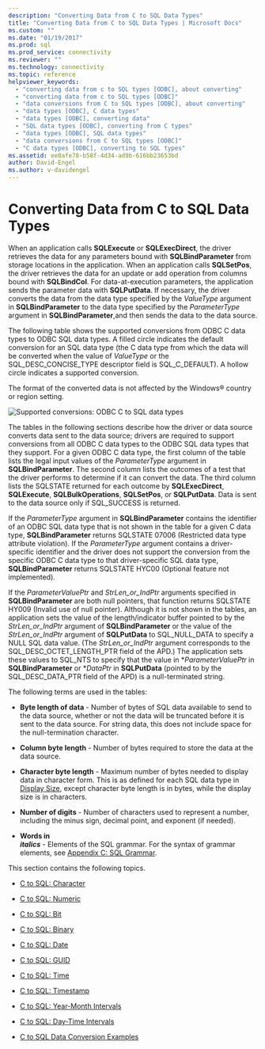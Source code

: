 ```yaml
---
description: "Converting Data from C to SQL Data Types"
title: "Converting Data from C to SQL Data Types | Microsoft Docs"
ms.custom: ""
ms.date: "01/19/2017"
ms.prod: sql
ms.prod_service: connectivity
ms.reviewer: ""
ms.technology: connectivity
ms.topic: reference
helpviewer_keywords: 
  - "converting data from c to SQL types [ODBC], about converting"
  - "converting data from c to SQL types [ODBC]"
  - "data conversions from C to SQL types [ODBC], about converting"
  - "data types [ODBC], C data types"
  - "data types [ODBC], converting data"
  - "SQL data types [ODBC], converting from C types"
  - "data types [ODBC], SQL data types"
  - "data conversions from C to SQL types [ODBC]"
  - "C data types [ODBC], converting to SQL types"
ms.assetid: ee0afe78-b58f-4d34-ad9b-616bb23653bd
author: David-Engel
ms.author: v-davidengel
---
```

# Converting Data from C to SQL Data Types
When an application calls **SQLExecute** or **SQLExecDirect**, the driver retrieves the data for any parameters bound with **SQLBindParameter** from storage locations in the application. When an application calls **SQLSetPos**, the driver retrieves the data for an update or add operation from columns bound with **SQLBindCol**. For data-at-execution parameters, the application sends the parameter data with **SQLPutData**. If necessary, the driver converts the data from the data type specified by the *ValueType* argument in **SQLBindParameter** to the data type specified by the *ParameterType* argument in **SQLBindParameter**,and then sends the data to the data source.  
  
 The following table shows the supported conversions from ODBC C data types to ODBC SQL data types. A filled circle indicates the default conversion for an SQL data type (the C data type from which the data will be converted when the value of *ValueType* or the SQL_DESC_CONCISE_TYPE descriptor field is SQL_C_DEFAULT). A hollow circle indicates a supported conversion.  
  
 The format of the converted data is not affected by the Windows® country or region setting.  
  
 ![Supported conversions: ODBC C to SQL data types](../../../odbc/reference/appendixes/media/apd1b.gif "apd1b")  
  
 The tables in the following sections describe how the driver or data source converts data sent to the data source; drivers are required to support conversions from all ODBC C data types to the ODBC SQL data types that they support. For a given ODBC C data type, the first column of the table lists the legal input values of the *ParameterType* argument in **SQLBindParameter**. The second column lists the outcomes of a test that the driver performs to determine if it can convert the data. The third column lists the SQLSTATE returned for each outcome by **SQLExecDirect**, **SQLExecute**, **SQLBulkOperations**, **SQLSetPos**, or **SQLPutData**. Data is sent to the data source only if SQL_SUCCESS is returned.  
  
 If the *ParameterType* argument in **SQLBindParameter** contains the identifier of an ODBC SQL data type that is not shown in the table for a given C data type, **SQLBindParameter** returns SQLSTATE 07006 (Restricted data type attribute violation). If the *ParameterType* argument contains a driver-specific identifier and the driver does not support the conversion from the specific ODBC C data type to that driver-specific SQL data type, **SQLBindParameter** returns SQLSTATE HYC00 (Optional feature not implemented).  
  
 If the *ParameterValuePtr* and *StrLen_or_IndPtr* arguments specified in **SQLBindParameter** are both null pointers, that function returns SQLSTATE HY009 (Invalid use of null pointer). Although it is not shown in the tables, an application sets the value of the length/indicator buffer pointed to by the *StrLen_or_IndPtr* argument of **SQLBindParameter** or the value of the *StrLen_or_IndPtr* argument of **SQLPutData** to SQL_NULL_DATA to specify a NULL SQL data value. (The *StrLen_or_IndPtr* argument corresponds to the SQL_DESC_OCTET_LENGTH_PTR field of the APD.) The application sets these values to SQL_NTS to specify that the value in \**ParameterValuePtr* in **SQLBindParameter** or \**DataPtr* in **SQLPutData** (pointed to by the SQL_DESC_DATA_PTR field of the APD) is a null-terminated string.  
  
 The following terms are used in the tables:  
  
-   **Byte length of data** - Number of bytes of SQL data available to send to the data source, whether or not the data will be truncated before it is sent to the data source. For string data, this does not include space for the null-termination character.  
  
-   **Column byte length** - Number of bytes required to store the data at the data source.  
  
-   **Character byte length** - Maximum number of bytes needed to display data in character form. This is as defined for each SQL data type in [Display Size](../../../odbc/reference/appendixes/display-size.md), except character byte length is in bytes, while the display size is in characters.  
  
-   **Number of digits** - Number of characters used to represent a number, including the minus sign, decimal point, and exponent (if needed).  
  
-   **Words in**   
     ***italics***  - Elements of the SQL grammar. For the syntax of grammar elements, see [Appendix C: SQL Grammar](../../../odbc/reference/appendixes/appendix-c-sql-grammar.md).  
  
 This section contains the following topics.  
  
-   [C to SQL: Character](../../../odbc/reference/appendixes/c-to-sql-character.md)  
  
-   [C to SQL: Numeric](../../../odbc/reference/appendixes/c-to-sql-numeric.md)  
  
-   [C to SQL: Bit](../../../odbc/reference/appendixes/c-to-sql-bit.md)  
  
-   [C to SQL: Binary](../../../odbc/reference/appendixes/c-to-sql-binary.md)  
  
-   [C to SQL: Date](../../../odbc/reference/appendixes/c-to-sql-date.md)  
  
-   [C to SQL: GUID](../../../odbc/reference/appendixes/c-to-sql-guid.md)  
  
-   [C to SQL: Time](../../../odbc/reference/appendixes/c-to-sql-time.md)  
  
-   [C to SQL: Timestamp](../../../odbc/reference/appendixes/c-to-sql-timestamp.md)  
  
-   [C to SQL: Year-Month Intervals](../../../odbc/reference/appendixes/c-to-sql-year-month-intervals.md)  
  
-   [C to SQL: Day-Time Intervals](../../../odbc/reference/appendixes/c-to-sql-day-time-intervals.md)  
  
-   [C to SQL Data Conversion Examples](../../../odbc/reference/appendixes/c-to-sql-data-conversion-examples.md)
